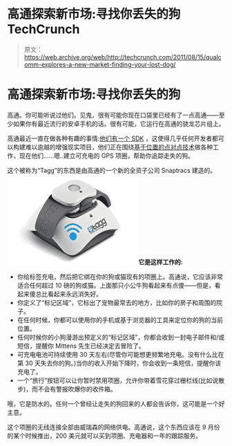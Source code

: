 # 高通探索新市场:寻找你丢失的狗 TechCrunch

> 原文：<https://web.archive.org/web/http://techcrunch.com/2011/08/15/qualcomm-explores-a-new-market-finding-your-lost-dog/>

# 高通探索新市场:寻找你丢失的狗

高通。你可能听说过他们。见鬼，很有可能你现在口袋里已经有了一点高通——至少如果你有最近流行的安卓手机的话。很有可能，它运行在高通的骁龙芯片组上。

高通最近一直在做各种有趣的事情:[他们有一个 SDK](https://web.archive.org/web/20230203091141/https://techcrunch.com/2011/07/27/qualcomms-awesome-augmented-reality-sdk-now-available-for-ios/) ，这使得几乎任何开发者都可以构建难以逾越的增强现实项目，他们正在围绕[基于位置的点对点技术](https://web.archive.org/web/20230203091141/https://www.alljoyn.org/)做各种工作，现在他们……嗯..建立可充电的 GPS 项圈，帮助你追踪走失的狗。

这个被称为“Tagg”的东西是由高通的一个新的全资子公司 Snaptracs 建造的。
![](img/578f67cdd2f5c6819187c50d546124cc.png "Charger")
**它是这样工作的:**

*   你给标签充电，然后把它绑在你的狗或猫现有的项圈上。高通说，它应该非常适合任何超过 10 磅的狗或猫。上面那只小公牛狗看起来有点傻——但是，看起来傻总比看起来永远消失好。
*   你定义了“标记区域”，它标出了宠物最常去的地方，比如你的房子和周围的院子。
*   在任何时候，你都可以使用你的手机或基于浏览器的工具来定位你的狗的当前位置。
*   任何时候你的小狗漫游出预定义的“标记区域”，你都会收到一封电子邮件和/或短信，提醒你 Mittens 先生已经决定去冒险了。
*   可充电电池可持续使用 30 天左右(尽管你可能想更频繁地充电。没有什么比在第 30 天失去你的狗。)当你的收入开始下降时，你会收到一条短信，提醒你该充电了。
*   一个“旅行”按钮可以让你暂时禁用项圈，允许你带着雪花穿过栅栏线(比如说散步)，而不会有警报吹爆你的收件箱。

哦，它是防水的。任何一个曾经让走失的狗回来的人都会告诉你，这可能是一个好主意。

这个项圈的无线连接全部由威瑞森的网络供电。高通说，这个东西应该在 9 月份的某个时候推出，200 美元就可以买到项圈、充电器和一年的跟踪服务。